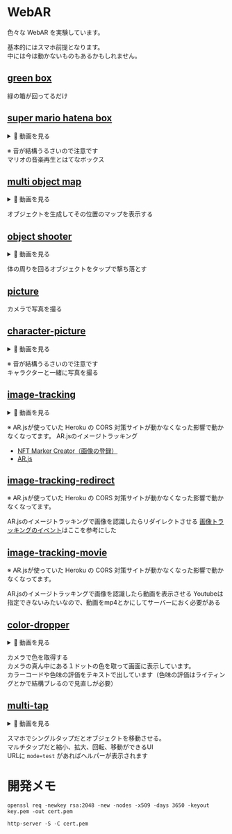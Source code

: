 # WebAR
色々な WebAR を実験しています。  

基本的にはスマホ前提となります。  
中には今は動かないものもあるかもしれません。  

## [green box](https://yuki-sakaguchi.github.io/web-ar/public/random_object/index.html)
緑の箱が回ってるだけ
  
## [super mario hatena box](https://yuki-sakaguchi.github.io/web-ar/public/super_mario/index.html)
<details>
  <summary>🎥 動画を見る</summary>
  <div>
    <video src="https://user-images.githubusercontent.com/16290220/232305597-576c54ca-e5fa-481e-8840-7344015838e9.mov" />
  </div>
</details>

※ 音が結構うるさいので注意です  
マリオの音楽再生とはてなボックス

## [multi object map](https://yuki-sakaguchi.github.io/web-ar/public/multi_object_map/index.html)
<details>
  <summary>🎥 動画を見る</summary>
  <div>
    <video src="https://user-images.githubusercontent.com/16290220/232305609-6af6a2a1-0976-44d5-b44d-ac33cf603261.mov" />
  </div>
</details>

オブジェクトを生成してその位置のマップを表示する  

## [object shooter](https://yuki-sakaguchi.github.io/web-ar/public/shooter/index.html)
<details>
  <summary>🎥 動画を見る</summary>
  <div>
    <video src="https://user-images.githubusercontent.com/16290220/232305618-f99d8094-c0af-4c97-99c2-9530a840cae6.mov" />
  </div>
</details>

体の周りを回るオブジェクトをタップで撃ち落とす  


## [picture](https://yuki-sakaguchi.github.io/web-ar/public/picture/index.html)
カメラで写真を撮る

## [character-picture](https://yuki-sakaguchi.github.io/web-ar/public/character-picture/image.html)
<details>
  <summary>🎥 動画を見る</summary>
  <div>
    <p>写真を撮った時に音が出ます（結構うるさいので注意です）</p>
    <video src="https://user-images.githubusercontent.com/16290220/232305633-33f1b019-62cf-4e57-921f-64f8abb6988d.mov" />
  </div>
</details>

※ 音が結構うるさいので注意です  
キャラクターと一緒に写真を撮る

## [image-tracking](https://yuki-sakaguchi.github.io/web-ar/public/image-tracking/image.html)
<details>
  <summary>🎥 動画を見る</summary>
  <div>
    <img src="https://user-images.githubusercontent.com/16290220/99190334-568d7700-27a9-11eb-8c30-eef8e6933bef.gif" />
  </div>
</details>

※ AR.jsが使っていた Heroku の CORS 対策サイトが動かなくなった影響で動かなくなってます。
AR.jsのイメージトラッキング
- [NFT Marker Creator（画像の登録）](https://carnaux.github.io/NFT-Marker-Creator/)
- [AR.js](https://github.com/AR-js-org/AR.js)

## [image-tracking-redirect](https://yuki-sakaguchi.github.io/web-ar/public/image-tracking-redirect/image.html)
※ AR.jsが使っていた Heroku の CORS 対策サイトが動かなくなった影響で動かなくなってます。

AR.jsのイメージトラッキングで画像を認識したらリダイレクトさせる
[画像トラッキングのイベント](https://ar-js-org.github.io/AR.js-Docs/ui-events/#custom-events)はここを参考にした

## [image-tracking-movie](https://yuki-sakaguchi.github.io/web-ar/public/image-tracking-movie/image.html)
※ AR.jsが使っていた Heroku の CORS 対策サイトが動かなくなった影響で動かなくなってます。

AR.jsのイメージトラッキングで画像を認識したら動画を表示させる
Youtubeは指定できないみたいなので、動画をmp4とかにしてサーバーにおく必要がある

## [color-dropper](https://yuki-sakaguchi.github.io/web-ar/public/color-dropper/index.html)
<details>
  <summary>🎥 動画を見る</summary>
  <div>
    <video src="https://user-images.githubusercontent.com/16290220/232305666-f65c6b55-473d-49a4-923e-10721e1ffdb8.mov" />
  </div>
</details>

カメラで色を取得する  
カメラの真ん中にある１ドットの色を取って画面に表示しています。  
カラーコードや色味の評価をテキストで出しています（色味の評価はライティングとかで結構ブレるので見直しが必要）

## [multi-tap](https://yuki-sakaguchi.github.io/web-ar/public/multi-tap/index.html?mode=test)
<details>
  <summary>🎥 動画を見る</summary>
  <div>
    <video src="https://user-images.githubusercontent.com/16290220/232305722-a26dcfee-857b-48d7-be0b-782494269045.mov" />
  </div>
</details>

スマホでシングルタップだとオブジェクトを移動させる。  
マルチタップだと縮小、拡大、回転、移動ができるUI  
URLに `mode=test` があればヘルパーが表示されます

# 開発メモ
```
openssl req -newkey rsa:2048 -new -nodes -x509 -days 3650 -keyout key.pem -out cert.pem
```

```
http-server -S -C cert.pem
```
 
